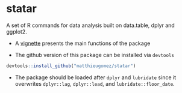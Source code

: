 statar
======

A set of R commands for data analysis built on data.table, dplyr and ggplot2.

- A  [vignette](vignettes/main.Rmd) presents the main functions of the package


- The github version of this package can be installed via `devtools`
````R
devtools::install_github("matthieugomez/statar")
````


- The package should be loaded after `dplyr`  and `lubridate` since it overwrites `dplyr::lag`, `dplyr::lead`, and `lubridate::floor_date`.

